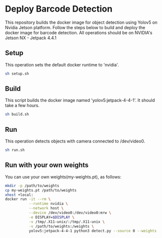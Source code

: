 
# Deploy Barcode Detection

This repository builds the docker image for object detection using Yolov5 on Nvidia Jetson platform.  Follow the steps below to build and deploy the docker image for barcode detection.  All operations should be on NVIDIA's Jetson NX - Jetpack 4.4.1

## Setup

This operation sets the default docker runtime to 'nvidia'.

```bash
sh setup.sh
```

## Build

This script builds the docker image named 'yolov5:jetpack-4-4-1'.  It should take a few hours. 

```bash
sh build.sh
```

## Run

This operation detects objects with camera connected to /dev/video0.

```bash
sh run.sh
```

## Run with your own weights

You can use your own weights(my-weights.pt), as follows:

```bash
mkdir -p /path/to/weights
cp my-weights.pt /path/to/weights
xhost +local:
docker run -it --rm \
           --runtime nvidia \
           --network host \
           --device /dev/video0:/dev/video0:mrw \
           -e DISPLAY=$DISPLAY \
           -v /tmp/.X11-unix/:/tmp/.X11-unix \
           -v /path/to/weights:/weights \
           yolov5:jetpack-4-4-1 python3 detect.py --source 0 --weights /weights/my-weights.pt
```
